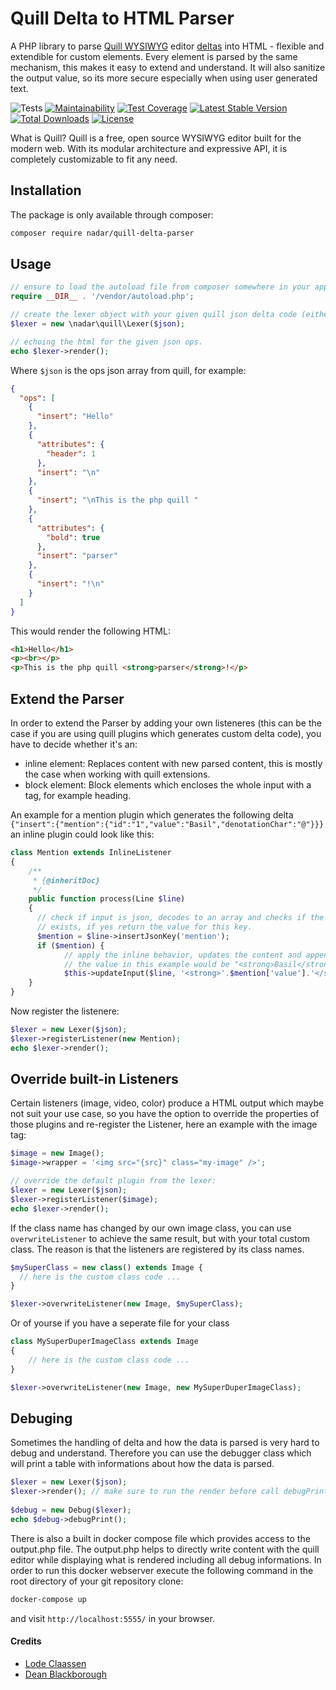 # Quill Delta to HTML Parser

A PHP library to parse [Quill WYSIWYG](https://quilljs.com/) editor [deltas](https://github.com/quilljs/delta) into HTML - flexible and extendible for custom elements. Every element is parsed by the same mechanism, this makes it easy to extend and understand. It will also sanitize the output value, so its more secure especially when using user generated text.

![Tests](https://github.com/nadar/quill-delta-parser/workflows/Tests/badge.svg)
[![Maintainability](https://api.codeclimate.com/v1/badges/fdf80e7b61e4505bc421/maintainability)](https://codeclimate.com/github/nadar/quill-delta-parser/maintainability)
[![Test Coverage](https://api.codeclimate.com/v1/badges/fdf80e7b61e4505bc421/test_coverage)](https://codeclimate.com/github/nadar/quill-delta-parser/test_coverage)
[![Latest Stable Version](https://poser.pugx.org/nadar/quill-delta-parser/v/stable)](https://packagist.org/packages/nadar/quill-delta-parser)
[![Total Downloads](https://poser.pugx.org/nadar/quill-delta-parser/downloads)](https://packagist.org/packages/nadar/quill-delta-parser)
[![License](https://poser.pugx.org/nadar/quill-delta-parser/license)](https://packagist.org/packages/nadar/quill-delta-parser)

What is Quill? Quill is a free, open source WYSIWYG editor built for the modern web. With its modular architecture and expressive API, it is completely customizable to fit any need.

## Installation

The package is only available through composer:

```sh
composer require nadar/quill-delta-parser
```

## Usage

```php
// ensure to load the autoload file from composer somewhere in your application
require __DIR__ . '/vendor/autoload.php';

// create the lexer object with your given quill json delta code (either an array or string)
$lexer = new \nadar\quill\Lexer($json);

// echoing the html for the given json ops.
echo $lexer->render();
```

Where `$json` is the ops json array from quill, for example:

```json
{
  "ops": [
    {
      "insert": "Hello"
    },
    {
      "attributes": {
        "header": 1
      },
      "insert": "\n"
    },
    {
      "insert": "\nThis is the php quill "
    },
    {
      "attributes": {
        "bold": true
      },
      "insert": "parser"
    },
    {
      "insert": "!\n"
    }
  ]
}
```

This would render the following HTML:

```html
<h1>Hello</h1>
<p><br></p>
<p>This is the php quill <strong>parser</strong>!</p>
```

## Extend the Parser

In order to extend the Parser by adding your own listeneres (this can be the case if you are using quill plugins which generates custom delta code), you have to decide whether it's an:

+ inline element: Replaces content with new parsed content, this is mostly the case when working with quill extensions.
+ block element: Block elements which encloses the whole input with a tag, for example heading.

An example for a mention plugin which generates the following delta `{"insert":{"mention":{"id":"1","value":"Basil","denotationChar":"@"}}}` an inline plugin could look like this:

```php
class Mention extends InlineListener
{
    /**
     * {@inheritDoc}
     */
    public function process(Line $line)
    {
      // check if input is json, decodes to an array and checks if the key "mention" 
      // exists, if yes return the value for this key.
      $mention = $line->insertJsonKey('mention');
      if ($mention) {
            // apply the inline behavior, updates the content and append to next "block" element.
            // the value in this example would be "<strong>Basil</strong>".
            $this->updateInput($line, '<strong>'.$mention['value'].'</strong>');
    }
}
```

Now register the listenere:

```php
$lexer = new Lexer($json);
$lexer->registerListener(new Mention);
echo $lexer->render();
```

## Override built-in Listeners

Certain listeners (image, video, color) produce a HTML output which maybe not suit your use case, so you have the option to override the properties of those plugins and re-register the Listener, here an example with the image tag:

```php
$image = new Image();
$image->wrapper = '<img src="{src}" class="my-image" />';

// override the default plugin from the lexer:
$lexer = new Lexer($json);
$lexer->registerListener($image);
echo $lexer->render();
```

If the class name has changed by our own image class, you can use `overwriteListener` to achieve the same result, but with your total custom class. The reason is that the listeners are registered by its class names.

```php
$mySuperClass = new class() extends Image {
  // here is the custom class code ...
}

$lexer->overwriteListener(new Image, $mySuperClass);
```

Or of yourse if you have a seperate file for your class

```php
class MySuperDuperImageClass extends Image
{
    // here is the custom class code ...
}

$lexer->overwriteListener(new Image, new MySuperDuperImageClass);
```

## Debuging

Sometimes the handling of delta and how the data is parsed is very hard to debug and understand. Therefore you can use the debugger class which will print a table with informations about how the data is parsed.

```php
$lexer = new Lexer($json);
$lexer->render(); // make sure to run the render before call debugPrint();
 
$debug = new Debug($lexer);
echo $debug->debugPrint();
```

There is also a built in docker compose file which provides access to the output.php file. The output.php helps to directly write content with the quill editor while displaying what is rendered including all debug informations. In order to run this docker webserver execute the following command in the root directory of your git repository clone:

```sh
docker-compose up
```

and visit `http://localhost:5555/` in your browser.

#### Credits

+ [Lode Claassen](https://github.com/lode)
+ [Dean Blackborough](https://github.com/deanblackborough)
